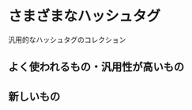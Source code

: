 # さまざまなハッシュタグ

汎用的なハッシュタグのコレクション

## よく使われるもの・汎用性が高いもの

<ul id="article_major_list"></ul>

## 新しいもの

<ul id="article_minor_list"></ul>

<script>
    function articleGenerateList(selector, list) {
        document.querySelector(selector).innerHTML = list
            .toSorted()
            .map(s => '<li><a href="https://x.com/hashtag/' + encodeURIComponent(s) + '" target="_blank">' + s + '</li>')
            .join('');
    }
    articleGenerateList('#article_major_list', [
        'さまざまなスターバックス',
        'さまざまな人',
        'さまざまな嵌合',
        'さまざまなサラダ',
        'さまざまな報告',
        'さまざまな料理',
        '宣言的知識',
    ]);
    articleGenerateList('#article_minor_list', [
        'さまざまなインシデント',
        'さまざまなクソゲー',
        'さまざまなやっていき',
        'さまざまな悩み',
        'さまざまな趣味',
        'さまざまな暖房',
        'さまざまなシミュレーター',
        'さまざまな文化',
        'さまざまなダイエット',
        'さまざまな怪獣',
        'さまざまなスイーツ',
        'さまざまな魚類',
        'さまざまな密輸入',
        'さまざまな溶岩',
    ]);
</script>